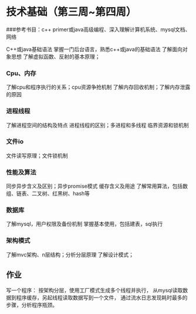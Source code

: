 # 技术基础（第三周~第四周）

###参考书目：c++ primer或java高级编程、深入理解计算机系统、mysql文档、网络

  C++或java基础语法
  掌握一门后台语言，熟悉c++或java的基础语法
  了解面向对象思想
  了解虚拟函数、反射的基本原理；

### Cpu、内存
  了解cpu和程序执行的关系；cpu资源争抢机制
  了解内存回收机制；了解内存泄露的原因

### 进程线程
  了解进程空间的结构及特点
  进程线程的区别；多进程和多线程
  临界资源和锁机制

### 文件io
  文件读写原理；文件锁机制

### 性能及算法
  同步异步含义及区别；异步promise模式
  缓存含义及用途
  了解常用算法，包括数组、链表、二叉树、红黑树、hash等

### 数据库
  了解mysql，用户权限及备份机制
  掌握基本使用，包括建表，sql执行

### 架构模式
  了解mvc架构、n层结构；分析分层原理
  了解设计模式；


## 作业

  写一个程序：
  按架构分层，使用工厂模式生成多个线程并执行，
  从mysql读取数据到程序缓存，另起线程读取数据写到一个文件，
  通过流水日志发现耗时最多的步骤，分析程序瓶颈。
